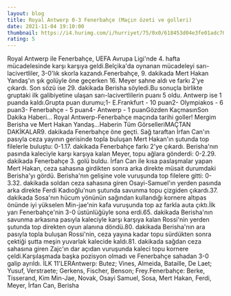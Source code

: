 ```yaml
--- 
layout: blog
title: Royal Antwerp 0-3 Fenerbahçe (Maçın özeti ve golleri)
date: 2021-11-04 19:10:00
thumbnail: https://i4.hurimg.com/i/hurriyet/75/0x0/618453d04e3fe01adc70b7ef.jpg
rating: 5
---
```

Royal Antwerp ile Fenerbahçe, UEFA Avrupa Ligi'nde 4. hafta mücadelesinde karşı karşıya geldi.Belçika'da oynanan mücadeleyi sarı-lacivertliler, 3-0'lık skorla kazandı.Fenerbahçe, 9. dakikada Mert Hakan Yandaş'ın şık golüyle öne geçerken 16. Meyer sahne aldı ve farkı 2'ye çıkardı. Son sözü ise 29. dakikada Berisha söyledi.Bu sonuçla birlikte gruptaki ilk galibiyetine ulaşan sarı-lacivertlilerin puanı 5 oldu. Antwerp ise 1 puanda kaldı.Grupta puan durumu;1- E.Frankfurt - 10 puan2- Olympiakos - 6 puan3- Fenerbahçe - 5 puan4- Antwerp - 1 puanGözden KaçmasınSon Dakika Haberi... Royal Antwerp-Fenerbahçe maçında tarihi goller! Mergim Berisha ve Mert Hakan Yandaş...Haberin Tüm GörselleriMAÇTAN DAKİKALAR9. dakikada Fenerbahçe öne geçti. Sağ taraftan İrfan Can'ın pasıyla ceza yayının gerisinde topla buluşan Mert Hakan'ın şutunda top filelerle buluştu: 0-1.17. dakikada Fenerbahçe farkı 2'ye çıkardı. Berisha'nın pasında kaleciyle karşı karşıya kalan Meyer, topu ağlara gönderdi: 0-2.29. dakikada Fenerbahçe 3. golü buldu. İrfan Can ile kısa paslaşmalar yapan Mert Hakan, ceza sahasına girdikten sonra arka direkte müsait durumdaki Berisha'yı gördü. Berisha'nın gelişine vole vuruşunda top filelere gitti: 0-3.32. dakikada soldan ceza sahasına giren Osayi-Samuel'ın yerden pasında arka direkte Ferdi Kadıoğlu'nun şutunda savunma topu çizgiden çıkardı.37. dakikada Sosa'nın hücum yönünün sağından kullandığı kornere altıpas önünde iyi yükselen Min-jae'nin kafa vuruşunda top az farkla auta çıktı.İlk yarı Fenerbahçe'nin 3-0 üstünlüğüyle sona erdi.65. dakikada Berisha'nın savunma arkasına pasıyla kaleciyle karşı karşıya kalan Rossi'nin yerden şutunda top direkten oyun alanına döndü.80. dakikada Berisha'nın ara pasıyla topla buluşan Rossi'nin, ceza yayına kadar topu sürdükten sonra çektiği şutta meşin yuvarlak kalecide kaldı.81. dakikada sağdan ceza sahasına giren Zajc'ın dar açıdan vuruşunda kaleci topu kornere çeldi.Karşılaşmada başka pozisyon olmadı ve Fenerbahçe sahadan 3-0 galip ayrıldı. İLK 11'LERAntwerp: Butez; Vines, Almeida, Bataille, De Laet; Yusuf, Verstraete; Gerkens, Fischer, Benson; Frey.Fenerbahçe: Berke, Tisserand, Kim Min-Jae, Novak, Osayi Samuel, Sosa, Mert Hakan, Ferdi, Meyer, İrfan Can, Berisha 